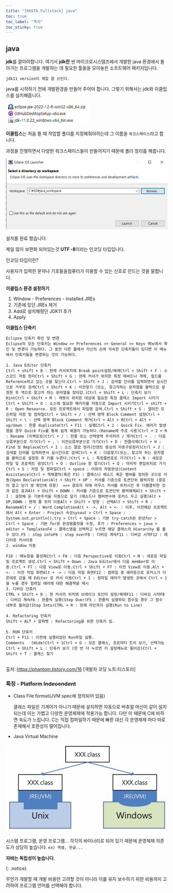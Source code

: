 ```yaml
---
title: "[KOSTA_Fullstack] java"
toc: true
toc_label: "목차"
toc_sticky: true
---
```


## java



<span class="hlm">**jdk**</span>를 깔아야합니다. 여기서 **jdk란** 썬 마이크로시스템즈에서 개발한 java 환경에서 돌아가는 프로그램을 개발하는 데 필요한 툴들을 모아놓은 소프트웨어 패키지입니다.

`jdk11 version이 제일 잘 쓰인다.`

java를 시작하기 전에 개발환경을 만들어 주어야 합니다. 그렇기 위해서는 jdk와 이클립스를 설치해줍니다.

![image-20240123114122474](/images/2024-01-23-첫날/image-20240123114122474.png)

**이클립스**는 처음 뜰 때 작업할 폴더를 지정해줘야하는데 그 이름을 `워크스페이스`라고 합니다.

과정을 진행하면서 다양한 워크스페이스들이 만들어지기 때문에 폴더 정리를 해줍니다.

![image-20240123113530787](/images/2024-01-23-첫날/image-20240123113530787.png)

설치를 완료 했습니다.

제일 많이 보편화 되어있는것 <span class ="hlm">**UTF -8**</span>이라는 인코딩 타입입니다.

인코딩 타입이란?

사용자가 입력한 문자나 기호들을컴퓨터가 이용할 수 있는 신호로 만드는 것을 말합니다.



**이클립스 환경 설정하기**

1. Window - Preferences - installed JREs 
2. 기존에 있던 JREs 제거
3. Add로 설치해줬던 JDK11 추가
4. Apply



**이클립스 단축키**

```
Eclipse 단축키 확인 및 변경
Eclipse의 모든 단축키는 Window >> Preferences >> General >> Keys 메뉴에서 확인 및 변경이 가능하다. 그 동안 다른 툴에서 자신의 손에 익숙한 단축키들이 있다면 이 메뉴에서 단축키들을 변경하는 것이 가능하다.
 
1. Java Editor 단축키
Ctrl + shift + B : 현재 커서위치에 Break point설정/해제Ctrl + Shift + F : 소스코드 자동 정리Ctrl + Shift + G : 현재 커서가 위치한 특정 메써드나 객체, 필드를 Reference하고 있는 곳을 찾는다.Ctrl + Shift + J : 검색할 단어를 입력하면서 실시간으로 거꾸로 검색Ctrl + Shift + K : 이전찾기 (또는, 찾고자하는 문자열을 블럭으로 설정한 후 역으로 찾고자 하는 문자열을 찾아감.)Ctrl + Shift + L : 단축키 보기 HintCtrl + Shift + M : 캐럿이 위치한 대상에 필요한 특정 클래스 Import 시키기Ctrl + Shift + O : 소스에 필요한 패키지를 자동으로 Import 시키기Ctrl + shift + R : Open Resource. 모든 프로젝트에서 파일명 검색.Ctrl + Shift + S : 열려진 모든파일 저장 및 컴파일Ctrl + Shift + / : 선택 영역 Block Comment 설정Ctrl + Shift + \ : 선택 영역 Block Comment 제거Ctrl + Alt + RCtrl + Alt + up/down : 한줄 duplicateCtrl + F11 : 실행Ctrl + 1 : Quick Fix. 에러가 발생했을 경우 Quick Fix를 통해 쉽게 해결이 가능하다.(Rename에 주로 사용)Ctrl + 2 + R : Rename (리팩토링)Ctrl + / : 한줄 또는 선택영역 주석처리 / 제거Ctrl + . : 다음오류부분으로 가기Ctrl + , : 이전오류부분으로 가기Ctrl + D : 한줄삭제Ctrl + H : Find 및 ReplaceCtrl + I : 소스 깔끔 정리(인덴트 중심의 자동구문정리)Ctrl + J : 검색할 단어를 입력하면서 실시간으로 검색Ctrl + K : 다음찾기(또는, 찾고자 하는 문자열을 블럭으로 설정한 후 키를 누른다.)Ctrl + L : 특정줄번호로 가기Ctrl + N : 새로운 파일 및 프로젝트 생성Ctrl + O : Outline 창 열기Ctrl + Q : 마지막 편집위치로 가기Ctrl + S : 저장 및 컴파일Ctrl + space : 어휘의 자동완성(Content Assistance)Ctrl + 객체클릭(혹은 F3) : 클래스나 메소드 혹은 멤버를 정의한 곳으로 이동(Open Declaration)Alt + Shift + UP : 커서를 기준으로 토큰단위 블럭지정 (괄호의 열고 닫기 쌍 확인에 유용)  ==> 괄호의 뒤에 마우스 커서를 위치시킨 후 더블클릭한 것과 같은 효과Alt + Shift + DOWN : 커서를 기준으로 토큰단위 블럭해제Alt + Shift + J : 설정해 둔 기본주석을 자동으로 달기 (메소드나 멤버변수에 포커스 두고 실행)Alt + UP,DOWN : 현재 줄 위치 이동Alt + Shift + 방향 : 선택Alt + Shift + R : RenameAlt + / : Word CompletionAlt + ->, Alt + <- : 이후, 이전해당 프로젝트에서 Alt + Enter : Project 속성sysout > Ctrl + Space : System.out.println();try > Ctrl + Space : 기본 try-catch문 완성for > Ctrl + Space : 기본 for문 완성템플릿을 수정, 추가 : Preferences > java > editor > TemplatesF4 : 클래스명을 선택하고 누르면 해당 클래스의 Hierarchy 를 볼 수 있다.F5 : step intoF6 : step overF8 : 디버깅 계속F11 : 디버깅 시작F12 : 에디터로 커서이동
2. window 이동
 
F10 : 메뉴창을 활성화Ctrl + F8 : 다음 Perspective로 이동Ctrl + N : 새로운 파일 및 프로젝트 생성.Ctrl + Shift + Down : Java Editor에서 다음 member로 이동.Ctrl + F7 : 다음 View로 이동.Ctrl + Shift + F7 : 이전 View로 이동.Alt + <- : 이전 작업 화면Alt + -> : 다음 작업 화면F12 : 컴파일 중 에러등으로 포커스가 다른데로 갔을 때 Editor 로 커서 이동Ctrl + 1 : 컴파일 에러가 발생한 곳에서 Ctrl + 1을 누를 경우 컴파일 에러에 대한 해결책을 제시
3. 디버깅 단축키
CTRL + Shift + B : 현 커서의 위치에 브레이크 포인터 설정/해제F11 : 디버깅 시작F8 : 디버깅 계속F6 : 한줄씩 실행(Step Over)F5 : 한줄씩 실행하되 함수일 경우 그 함수 내부로 들어감(Step Into)CTRL + R : 현재 라인까지 실행(Run to Line)
 
4. Refactoring 단축키
Shift + ALT + 알파벳 : Refactoring을 위한 단축키 임.
 
5. RUN 단축키
Ctrl + F11 : 이전에 실행되었던 Run파일 실행.
Comments   (Hide)Ctrl + 1Ctrl + O : 모든 클래스, 프로퍼티 트리 보기, 선택가능Ctrl + Shift + L : 단축키 보기 (한 번 더 누르면 키 설정메뉴로 들어감)Ctrl + Shift + T : 클래스 찾기
 
```

출처: https://phantom.tistory.com/16 [개발자 코딩 노트:티스토리]



### 특징 - Platform Indeoendent

- Class File format(JVM spec에 정의되어 있음)

  클래스 파일은 기계어가 아니기 때문에 설치하면 자동으로 버츄얼 머신이 같이 설치되는데 이는 가볍고 다양한 운영체제에 적용가능 합니다. 다만 이 때문에 C에 비하면 속도가 느립니다. C는 직접 컴파일하기 때문에 빠른 대신 각 운영체제 마다 따로 존재해서 호환성이 떨어집니다.

- Java Virtual Machine

![image-20240123120841147](/images/2024-01-23-첫날/image-20240123120841147.png)

시스템 프로그램, 운영 프로그램... 각각의 바이너리로 되어 있기 때문에 운영체제 의존도가 상당히 높습니다.
`ex) 엑셀, 한글...`

<span class="hlm">**자바는 독립성이 높습니다.**</span>

{: .notice}

무언가 개발할 때 개발 비용만 고려할 것이 아니라 이를 유지 보수하기 위한 비용까지 고려하여 프로그램 언어를 선택해야 합니다.

